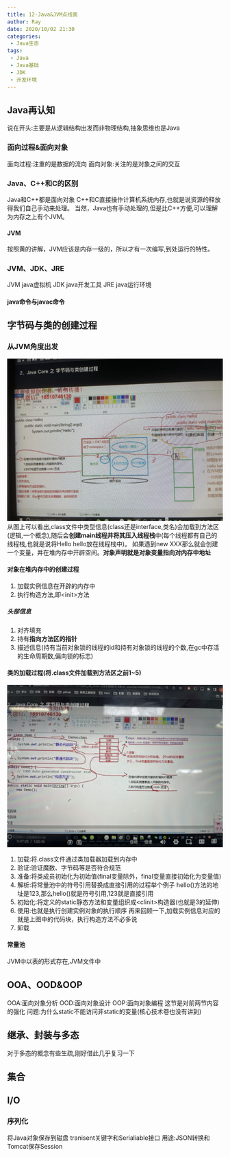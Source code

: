 ```yaml
---
title: 12-Java&JVM点线面
author: Ray
date: 2020/10/02 21:30
categories:
 - Java生态
tags:
 - Java
 - Java基础
 - JDK
 - 开发环境
---
```

## Java再认知

说在开头:主要是从逻辑结构出发而非物理结构,抽象思维也是Java

### 面向过程&面向对象

面向过程:注重的是数据的流向
面向对象:关注的是对象之间的交互

### Java、C++和C的区别

Java和C++都是面向对象
C++和C直接操作计算机系统内存,也就是说资源的释放得我们自己手动来处理。
当然，Java也有手动处理的,但是比C++方便,可以理解为内存之上有个JVM。

#### JVM

按照黄的讲解，JVM应该是内存一级的，所以才有一次编写,到处运行的特性。

### JVM、JDK、JRE

JVM java虚拟机
JDK java开发工具
JRE java运行环境

#### java命令与javac命令

## 字节码与类的创建过程

### 从JVM角度出发

![](https://raw.githubusercontent.com/aryangzhu/blogImage/master/%E5%AF%B9%E8%B1%A1%E5%86%85%E5%AD%98%E5%88%9B%E5%BB%BA%E8%BF%87%E7%A8%8B%E2%80%98.jpeg)
从图上可以看出,class文件中类型信息(class还是interface,类名)会加载到方法区(逻辑,一个概念),随后会**创建main线程并将其压入线程栈**中(每个线程都有自己的线程栈,也就是说将Hello hello放在线程栈中)。
如果遇到new XXX那么就会创建一个变量，并在堆内存中开辟空间。**对象声明就是对象变量指向对内存中地址**

#### 对象在堆内存中的创建过程

1. 加载实例信息在开辟的内存中
2. 执行构造方法,即\<init>方法

##### 头部信息

1. 对齐填充
2. 持有**指向方法区的指针**
3. 描述信息(持有当前对象锁的线程的id和持有对象锁的线程的个数,在gc中存活的生命周期数,偏向锁的标志)

#### 类的加载过程(将.class文件加载到方法区之前1~5)

![](https://raw.githubusercontent.com/aryangzhu/blogImage/master/%E5%AF%B9%E8%B1%A1%E5%88%9B%E5%BB%BA%E5%90%84%E4%B8%AA%E7%8E%AF%E8%8A%82.jpeg)

1. 加载:将.class文件通过类加载器加载到内存中
2. 验证:验证魔数、字节码等是否符合规范
3. 准备:将类成员初始化为初始值(final变量除外，final变量直接初始化为变量值)
4. 解析:将常量池中的符号引用替换成直接引用的过程举个例子 hello()方法的地址是123,那么hello()就是符号引用,123就是直接引用
5. 初始化:将定义的static静态方法和变量组织成\<clinit>构造器(也就是3的延伸)
6. 使用:也就是执行创建实例对象的执行顺序
   再来回顾一下,加载实例信息对应的就是上图中的代码块，执行构造方法不必多说
7. 卸载

#### 常量池

JVM中以表的形式存在,JVM文件中

## OOA、OOD&OOP

OOA:面向对象分析
OOD:面向对象设计
OOP:面向对象编程
这节是对前两节内容的强化
问题:为什么static不能访问非static的变量(核心技术卷也没有讲到)

## 继承、封装与多态

对于多态的概念有些生疏,刚好借此几乎复习一下

## 集合

## I/O

### 序列化

将Java对象保存到磁盘
tranisent关键字和Serialiable接口
用途:JSON转换和Tomcat保存Session
